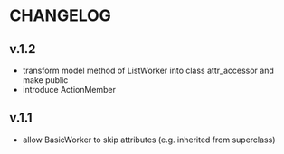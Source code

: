 #  CHANGELOG

## v.1.2
* transform model method of ListWorker into class attr_accessor and make public
* introduce ActionMember

## v.1.1
* allow BasicWorker to skip attributes (e.g. inherited from superclass)
